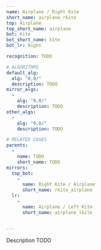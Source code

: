 ```yaml
---
name: Airplane / Right Kite
short_name: airplane_rkite
top: Airplane
top_short_name: airplane
bot: Kite
bot_short_name: kite
bot_lr: Right

recognition: TODO

# ALGORITHMS
default_alg:
  alg: "0,0/"
  description: TODO
mirror_algs:
  -
    alg: "0,0/"
    description: TODO
other_algs:
  -
    alg: "0,0/"
    description: TODO

# RELATED CASES
parents:
  -
    name: TODO
    short_name: TODO
mirrors:
  top_bot:
    -
      name: Right Kite / Airplane
      short_name: rkite_airplane
  lr:
    -
      name: Airplane / Left Kite
      short_name: airplane_lkite


---
```


Description TODO

